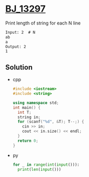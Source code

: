 # [BJ_13297](https://acmicpc.net/problem/13297)

Print length of string for each N line

```txt
Input: 2  # N
ab
a
Output: 2
1
```

## Solution

* cpp

  ```cpp
  #include <iostream>
  #include <string>

  using namespace std;
  int main() {
    int T;
    string in;
    for (scanf("%d", &T); T--;) {
      cin >> in;
      cout << in.size() << endl;
    }
    return 0;
  }
  ```

* py

  ```py
  for _ in range(int(input())):
    print(len(input()))
  ```
